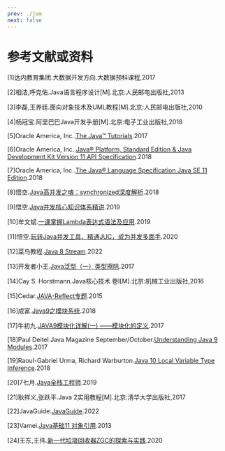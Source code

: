 ```yaml
---
prev: ./jvm
next: false
---
```


# 参考文献或资料
[1]达内教育集团.大数据开发方向.大数据预科课程,2017

[2]相洁,呼克佑.Java语言程序设计[M].北京:人民邮电出版社,2013

[3]李磊,王养廷.面向对象技术及UML教程[M].北京:人民邮电出版社,2010

[4]杨冠宝.阿里巴巴Java开发手册[M].北京:电子工业出版社,2018

[5]Oracle America, Inc..[The Java™ Tutorials](https://docs.oracle.com/javase/tutorial/index.html).2017  

[6]Oracle America, Inc..[Java® Platform, Standard Edition & Java Development Kit Version 11 API Specification](https://docs.oracle.com/en/java/javase/11/docs/api/index.html).2018  

[7]Oracle America, Inc..[The Java® Language Specification Java SE 11 Edition](https://docs.oracle.com/javase/specs/jls/se11/html/index.html).2018  

[8]悟空.[Java高并发之魂：synchronized深度解析](https://www.imooc.com/learn/1086).2018  

[9]悟空.[Java并发核心知识体系精讲](https://coding.imooc.com/class/362.html).2019  

[10]牟文斌.[一课掌握Lambda表达式语法及应用](https://www.imooc.com/course/introduction/id/1196).2019  

[11]悟空.[玩转Java并发工具，精通JUC，成为并发多面手](https://coding.imooc.com/class/409.html).2020  

[12]菜鸟教程.[Java 8 Stream](https://www.runoob.com/java/java8-streams.html).2022  

[13]开发者小王.[Java泛型（一）类型擦除](https://www.jianshu.com/p/2bfbe041e6b7).2017  

[14]Cay S. Horstmann.Java核心技术 卷I[M].北京:机械工业出版社,2016  

[15]Cedar.[JAVA-Reflect专题](https://www.imooc.com/learn/199).2015  

[16]成富.[Java9之模块系统](https://www.imooc.com/learn/997).2018  

[17]牛初九.[JAVA9模块化详解(一) ——模块化的定义](https://www.cnblogs.com/boboooo/p/8057680.html).2017  

[18]Paul Deitel.Java Magazine September/October.[Understanding Java 9 Modules](https://www.oracle.com/corporate/features/understanding-java-9-modules.html).2017  

[19]Raoul-Gabriel Urma, Richard Warburton.[Java 10 Local Variable Type Inference](https://developer.oracle.com/java/jdk-10-local-variable-type-inference.html).2018  

[20]7七月.[Java全栈工程师](https://class.imooc.com/sale/javafullstack).2019  

[21]耿祥义,张跃平.Java 2实用教程[M].北京:清华大学出版社,2017  

[22]JavaGuide.[JavaGuide](https://javaguide.cn/).2022  

[23]Vamei.[Java基础11 对象引用](https://www.cnblogs.com/vamei/archive/2013/04/01/2992484.html).2013  

[24]王东,王伟.[新一代垃圾回收器ZGC的探索与实践](https://tech.meituan.com/2020/08/06/new-zgc-practice-in-meituan.html).2020  